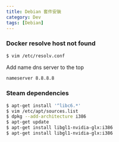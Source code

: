 ```yaml
---
title: Debian 套件安裝
category: Dev
tags: [Debian]
---
```

### Docker resolve host not found

<!--more-->
```sh
$ vim /etc/resolv.conf
```

Add name dns server to the top

```sh
nameserver 8.8.8.8
```

### Steam dependencies

```sh
$ apt-get install '^libc6.*' 
$ vim /etc/apt/sources.list
$ dpkg --add-architecture i386
$ apt-get update
$ apt-get install libgl1-nvidia-glx:i386
$ apt-get install libgl1-nvidia-glx:i386

```

